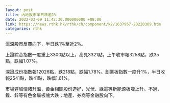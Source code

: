 ```yaml
---
layout: post
title: 內地股市半日跌逾1%
date: 2022-03-09 11:42:30.000000000 +08:00
link: https://news.rthk.hk/rthk/ch/component/k2/1637957-20220309.htm
categories: rthk
---
```


滬深股市反覆向下，半日跌1%至近2%。

上證綜合指數一度重上3300點以上，高見3321點，上午收市報3258點，跌35點，跌幅1.07%。

深證成份指數報12026點，跌218點，跌幅1.78%。創業板指數一度升1%，半日收報2541點，跌41點，跌幅1.61%。

市場避險情緒升溫，黃金相關股份造好，光伏、綠電等新能源板塊上升。不過，鎳、鋅等有色金屬板塊大跌；地產、券商等金融股向下。
